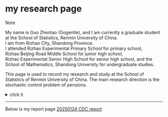 # my research page

>[!NOTE]
>My name is Guo Zhentao (Gogentle), and I am currently a graduate student at the School of Statistics, Renmin University of China.  
>I am from Rizhao City, Shandong Province.  
>I attended Rizhao Experimental Primary School for primary school,  
>Rizhao Beijing Road Middle School for junior high school,  
>Rizhao Experimental Senior High School for senior high school, and the School of Mathematics, Shandong University for undergraduate studies.

This page is used to record my research and study at the School of Statistics of Renmin University of China.
The main research direction is the stochastic control problem of pensions.

<details>
  <summary>click it</summary>
But there is nothing left here.
</details>

----

Below is my report page
[20250124 CDC report](/CDC.html)

